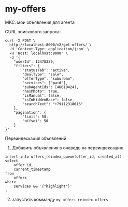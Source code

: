 # my-offers
МКС: мои объявления для агента

CURL поискового запроса:
```
curl -X POST \
  http://localhost:8000/v2/get-offers/ \
  -H 'Content-Type: application/json' \
  -H 'Host: localhost:8000' \
  -d '{
	"userId": 12478339,
	"filters": {
		"statusTab": "active",
		"dealType": "sale",
		"offerType": "suburban",
		"services": ["paid"],
		"subAgentIds": [46610424],
		"hasPhoto": true,
		"isManual": false,
		"isInHiddenBase": false,
		"searchText": "+79112318015"
	},
	"pagination": {
		"limit": 50,
		"offset": 50
	}
}'
```

Переиндескация объявлений
1. Добавить объявления в очередь на переиндексацию
```
insert into offers_reindex_queue(offer_id, created_at)
select
    offer_id,
    current_timestamp
from
    offers
where
    services && '{"highlight"}'
;
```
2. запустить комманду `my-offers reindex-offers`

